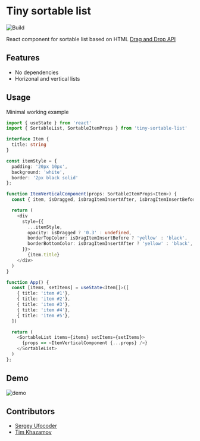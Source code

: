 Tiny sortable list
==================

![Build](https://github.com/ufocoder/tiny-sortable-list/actions/workflows/build.yml/badge.svg)

React component for sortable list based on HTML [Drag and Drop API](https://developer.mozilla.org/en-US/docs/Web/API/HTML_Drag_and_Drop_API)


## Features

- No dependencies
- Horizonal and vertical lists

## Usage

Minimal working example

```typescript
import { useState } from 'react'
import { SortableList, SortableItemProps } from 'tiny-sortable-list'

interface Item {
  title: string
}

const itemStyle = {
  padding: '20px 10px',
  background: 'white',
  border: '2px black solid'
};

function ItemVerticalComponent(props: SortableItemProps<Item>) {
  const { item, isDragged, isDragItemInsertAfter, isDragItemInsertBefore } = props

  return (
    <div
      style={{
        ...itemStyle,
        opacity: isDragged ? '0.3' : undefined,
        borderTopColor: isDragItemInsertBefore ? 'yellow' : 'black',
        borderBottomColor: isDragItemInsertAfter ? 'yellow' : 'black',
      }}>
        {item.title}
    </div>
  )
}

function App() {
  const [items, setItems] = useState<Item[]>([
    { title: 'item #1'},
    { title: 'item #2'},
    { title: 'item #3'},
    { title: 'item #4'},
    { title: 'item #5'},
  ])

  return (
    <SortableList items={items} setItems={setItems}>
      {props => <ItemVerticalComponent {...props} />}
    </SortableList>
  )
};
```

## Demo

![demo](./demo.gif)

## Contributors

- [Sergey Ufocoder](https://github.com/ufocoder/) 
- [Tim Khazamov](https://github.com/nanot1m/)
